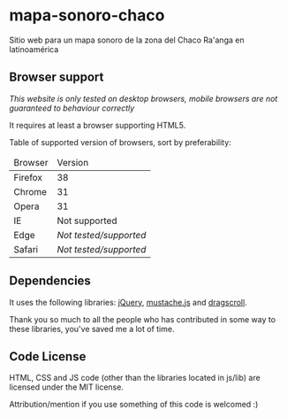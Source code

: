 # mapa-sonoro-chaco
Sitio web para un mapa sonoro de la zona del Chaco Ra'anga en latinoamérica 

## Browser support
*This website is only tested on desktop browsers, mobile browsers are not guaranteed to behaviour correctly*

It requires at least a browser supporting HTML5.

Table of supported version of browsers, sort by preferability:
<table>
  <thead><td>Browser</td><td>Version</td></thead>
  <tbody>
    <tr><td>Firefox</td> <td>38</td></tr>
    <tr><td>Chrome</td> <td>31</td></tr>
    <tr><td>Opera</td> <td>31</td></tr>
    <tr><td>IE</td> <td>Not supported</td></tr>
    <tr><td>Edge</td> <td><i>Not tested/supported</i></td></tr>
    <tr><td>Safari</td> <td><i>Not tested/supported</i></td></tr>
  </tbody>
</table>

## Dependencies
It uses the following libraries: [jQuery](http://jquery.com/), [mustache.js](https://github.com/janl/mustache.js) and [dragscroll](https://github.com/asvd/dragscroll).

Thank you so much to all the people who has contributed in some way to these libraries, you've saved me a lot of time.

## Code License
HTML, CSS and JS code (other than the libraries located in js/lib) are licensed under the MIT license.

Attribution/mention if you use something of this code is welcomed :) 

